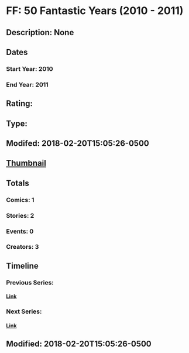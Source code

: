 # FF: 50 Fantastic Years (2010 - 2011)
## Description: None
## Dates
### Start Year: 2010
### End Year: 2011
## Rating: 
## Type: 
## Modifed: 2018-02-20T15:05:26-0500
## [Thumbnail](http://i.annihil.us/u/prod/marvel/i/mg/a/10/5a8c7f7c6078c.jpg)
## Totals
### Comics: 1
### Stories: 2
### Events: 0
### Creators: 3
## Timeline
### Previous Series: 
#### [Link]()
### Next Series: 
#### [Link]()
## Modified: 2018-02-20T15:05:26-0500